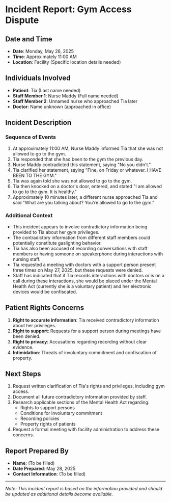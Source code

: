 # Incident Report: Gym Access Dispute

## Date and Time
- **Date**: Monday, May 26, 2025
- **Time**: Approximately 11:00 AM
- **Location**: Facility (Specific location details needed)

## Individuals Involved
- **Patient**: Tia (Last name needed)
- **Staff Member 1**: Nurse Maddy (Full name needed)
- **Staff Member 2**: Unnamed nurse who approached Tia later
- **Doctor**: Name unknown (approached in office)

## Incident Description

### Sequence of Events
1. At approximately 11:00 AM, Nurse Maddy informed Tia that she was not allowed to go to the gym.
2. Tia responded that she had been to the gym the previous day.
3. Nurse Maddy contradicted this statement, saying "No you didn't."
4. Tia clarified her statement, saying "Fine, on Friday or whatever. I HAVE BEEN TO THE GYM."
5. Tia was again told she was not allowed to go to the gym.
6. Tia then knocked on a doctor's door, entered, and stated "I am allowed to go to the gym. It is healthy."
7. Approximately 10 minutes later, a different nurse approached Tia and said "What are you talking about? You're allowed to go to the gym."

### Additional Context
- This incident appears to involve contradictory information being provided to Tia about her gym privileges.
- The contradictory information from different staff members could potentially constitute gaslighting behavior.
- Tia has also been accused of recording conversations with staff members or having someone on speakerphone during interactions with nursing staff.
- Tia requested a meeting with doctors with a support person present three times on May 27, 2025, but these requests were denied.
- Staff has indicated that if Tia records interactions with doctors or is on a call during these interactions, she would be placed under the Mental Health Act (currently she is a voluntary patient) and her electronic devices would be confiscated.

## Patient Rights Concerns
1. **Right to accurate information**: Tia received contradictory information about her privileges.
2. **Right to support**: Requests for a support person during meetings have been denied.
3. **Right to privacy**: Accusations regarding recording without clear evidence.
4. **Intimidation**: Threats of involuntary commitment and confiscation of property.

## Next Steps
1. Request written clarification of Tia's rights and privileges, including gym access.
2. Document all future contradictory information provided by staff.
3. Research applicable sections of the Mental Health Act regarding:
   - Rights to support persons
   - Conditions for involuntary commitment
   - Recording policies
   - Property rights of patients
4. Request a formal meeting with facility administration to address these concerns.

## Report Prepared By
- **Name**: (To be filled)
- **Date Prepared**: May 28, 2025
- **Contact Information**: (To be filled)

---
*Note: This incident report is based on the information provided and should be updated as additional details become available.*
